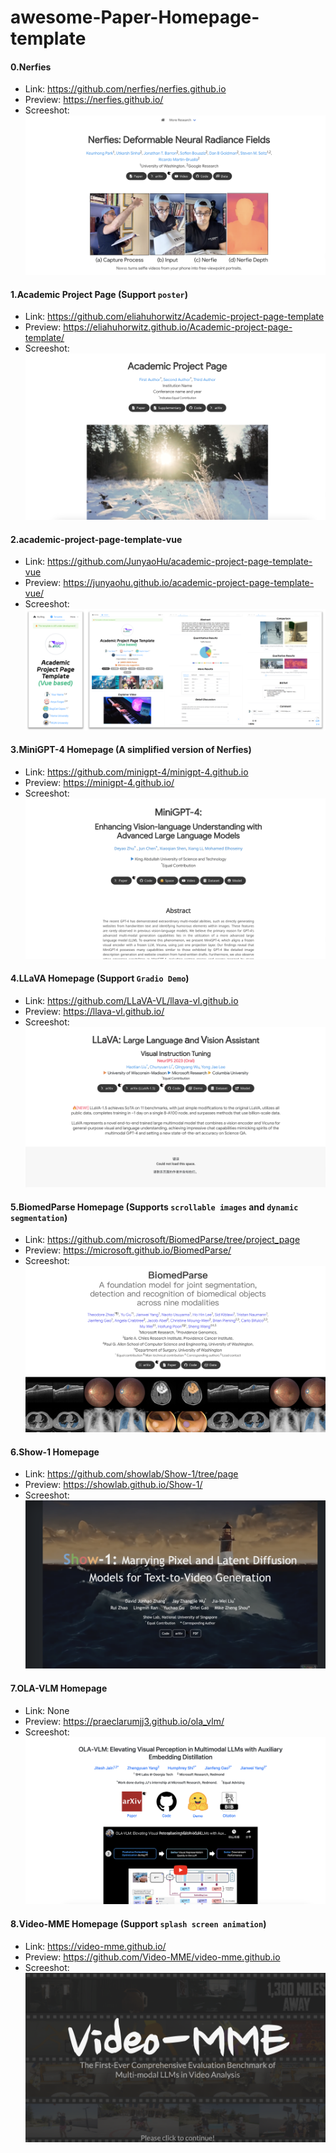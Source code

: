 # awesome-Paper-Homepage-template

#### 0.Nerfies

- Link: https://github.com/nerfies/nerfies.github.io
- Preview: https://nerfies.github.io/
- Screeshot:
![](assets/nerfies.png)

#### 1.Academic Project Page (Support `poster`)

- Link: https://github.com/eliahuhorwitz/Academic-project-page-template
- Preview: https://eliahuhorwitz.github.io/Academic-project-page-template/
- Screeshot:
![](assets/adademic-project.png)

#### 2.academic-project-page-template-vue

- Link: https://github.com/JunyaoHu/academic-project-page-template-vue
- Preview: https://junyaohu.github.io/academic-project-page-template-vue/
- Screeshot:
![](assets/395843745-0432d357-7bed-4c48-b846-80e4cfa56f12.png)

#### 3.MiniGPT-4 Homepage (A simplified version of Nerfies)

- Link: https://github.com/minigpt-4/minigpt-4.github.io
- Preview: https://minigpt-4.github.io/
- Screeshot:
![](assets/minigpt-4.png)

#### 4.LLaVA Homepage (Support `Gradio Demo`)

- Link: https://github.com/LLaVA-VL/llava-vl.github.io
- Preview: https://llava-vl.github.io/
- Screeshot:
![](assets/llava.png)

#### 5.BiomedParse Homepage (Supports `scrollable images` and `dynamic segmentation`)

- Link: https://github.com/microsoft/BiomedParse/tree/project_page
- Preview: https://microsoft.github.io/BiomedParse/
- Screeshot:
![](assets/biomedparse.png)

#### 6.Show-1 Homepage

- Link: https://github.com/showlab/Show-1/tree/page
- Preview: https://showlab.github.io/Show-1/
- Screeshot:
![](assets/show-1.png)

#### 7.OLA-VLM Homepage

- Link: None
- Preview: https://praeclarumjj3.github.io/ola_vlm/
- Screeshot:
![](assets/ola-vlm.png)

#### 8.Video-MME Homepage (Support `splash screen animation`)

- Link: https://video-mme.github.io/
- Preview: https://github.com/Video-MME/video-mme.github.io
- Screeshot:
![](assets/video-mme.png)
